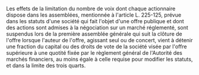 Les effets de la limitation du nombre de voix dont chaque actionnaire dispose dans les assemblées, mentionnée à l'article L. 225-125, prévue dans les statuts d'une société qui fait l'objet d'une offre publique et dont des actions sont admises à la négociation sur un marché réglementé, sont suspendus lors de la première assemblée générale qui suit la clôture de l'offre lorsque l'auteur de l'offre, agissant seul ou de concert, vient à détenir une fraction du capital ou des droits de vote de la société visée par l'offre supérieure à une quotité fixée par le règlement général de l'Autorité des marchés financiers, au moins égale à celle requise pour modifier les statuts, et dans la limite des trois quarts.

